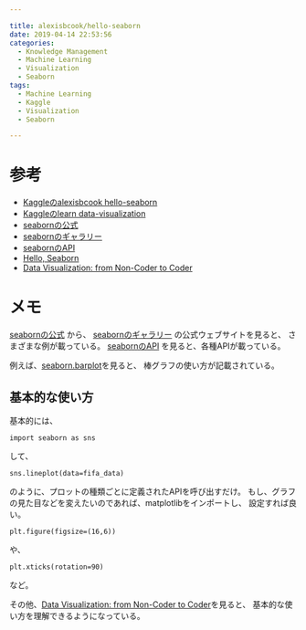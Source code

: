 ```yaml
---

title: alexisbcook/hello-seaborn
date: 2019-04-14 22:53:56
categories:
  - Knowledge Management
  - Machine Learning
  - Visualization
  - Seaborn
tags:
  - Machine Learning
  - Kaggle
  - Visualization
  - Seaborn

---
```



# 参考

* [Kaggleのalexisbcook hello-seaborn]
* [Kaggleのlearn data-visualization]
* [seabornの公式]
* [seabornのギャラリー]
* [seabornのAPI]
* [Hello, Seaborn]
* [Data Visualization: from Non-Coder to Coder]

[Kaggleのalexisbcook hello-seaborn]: https://www.kaggle.com/alexisbcook/hello-seaborn
[Kaggleのlearn data-visualization]: https://www.kaggle.com/learn/data-visualization
[seabornの公式]: https://seaborn.pydata.org/
[seabornのギャラリー]: https://seaborn.pydata.org/examples/index.html
[seabornのAPI]: https://seaborn.pydata.org/api.html
[Hello, Seaborn]: https://www.kaggle.com/kernels/fork/3303713
[Data Visualization: from Non-Coder to Coder]: https://www.kaggle.com/learn/data-visualization-from-non-coder-to-coder

# メモ

[seabornの公式] から、 [seabornのギャラリー] の公式ウェブサイトを見ると、
さまざまな例が載っている。
[seabornのAPI] を見ると、各種APIが載っている。

例えば、[seaborn.barplot](https://seaborn.pydata.org/generated/seaborn.barplot.html#seaborn.barplot)を見ると、
棒グラフの使い方が記載されている。

## 基本的な使い方

基本的には、 

```
import seaborn as sns
```

して、

```
sns.lineplot(data=fifa_data)
```

のように、プロットの種類ごとに定義されたAPIを呼び出すだけ。
もし、グラフの見た目などを変えたいのであれば、matplotlibをインポートし、
設定すれば良い。

```
plt.figure(figsize=(16,6))
```

や、

```
plt.xticks(rotation=90)
```

など。

その他、[Data Visualization: from Non-Coder to Coder]を見ると、
基本的な使い方を理解できるようになっている。
